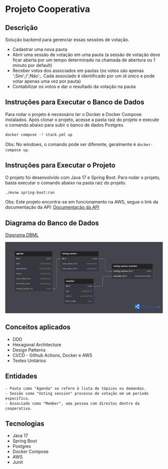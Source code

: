 # Projeto Cooperativa

## Descrição

Solução backend para gerenciar essas sessões de votação.

- Cadastrar uma nova pauta
- Abrir uma sessão de votação em uma pauta (a sessão de votação deve ficar aberta por um
tempo determinado na chamada de abertura ou 1 minuto por default)
- Receber votos dos associados em pautas (os votos são apenas ';Sim';/';Não';. Cada
associado é identificado por um id único e pode votar apenas uma vez por pauta)
- Contabilizar os votos e dar o resultado da votação na pauta

## Instruções para Executar o Banco de Dados

Para rodar o projeto é necessário ter o Docker e Docker Compose instalados. Após clonar o projeto, acesse a pasta raiz
do projeto e execute o comando abaixo para subir o banco de dados Postgres.

```bash
docker compose -f stack.yml up
```
Obs: No windows, o comando pode ser diferente, geralmente é `docker-compose up`.

## Instruções para Executar o Projeto
O projeto foi desenvolvido com Java 17 e Spring Boot. Para rodar o projeto, basta executar o comando abaixo na pasta raiz do projeto.

```bash
./mvnw spring-boot:run
```
Obs: Este projeto encontra-se em funcionamento na AWS, segue o link da documentação da API: [Documentação da API](https://one-filly-firstly.ngrok-free.app/swagger-ui/index.html)

## Diagrama do Banco de Dados
[Diagrama DBML](https://dbdiagram.io/d/Cooperative-Project-6712a5d697a66db9a37f1cf3)

![Diagrama do Projeto](res/Cooperative-Project.png)

## Conceitos aplicados

- DDD
- Hexagonal Architecture
- Design Patterns
- CI/CD - GIthub Actions, Docker e AWS
- Testes Unitários

## Entidades
    - Pauta como "Agenda" se refere à lista de tópicos ou demandas.
    - Sessão como "Voting session" processo de votação em um período específico.
    - Associado como "Member", uma pessoa com direitos dentro da cooperativa.

## Tecnologias

- Java 17
- Spring Boot
- Postgres
- Docker Compose
- AWS
- Junit